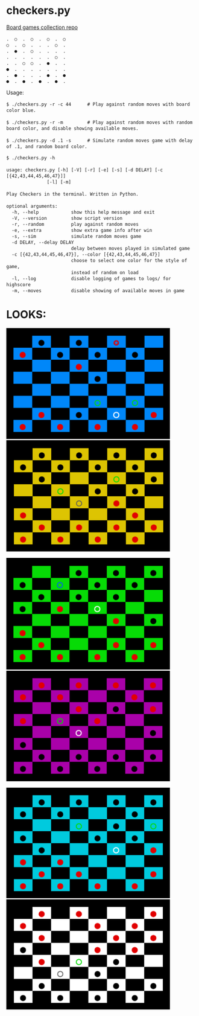 # checkers.py

[Board games collection repo](https://github.com/956MB/board-games)

```shell
.  ○  .  ○  .  ○  .  ○ 
○  .  ○  .  .  .  ○  . 
.  ●  .  ○  .  .  .  . 
.  .  .  .  .  .  ○  . 
.  .  ○  ○  .  ●  .  . 
●  .  .  .  .  .  .  . 
.  ●  .  .  .  ●  .  ● 
●  .  ●  .  ●  .  ●  . 
```

Usage:

```shell
$ ./checkers.py -r -c 44      # Play against random moves with board color blue.

$ ./checkers.py -r -m         # Play against random moves with random board color, and disable showing available moves.

$ ./checkers.py -d .1 -s      # Simulate random moves game with delay of .1, and random board color.
```

```shell
$ ./checkers.py -h

usage: checkers.py [-h] [-V] [-r] [-e] [-s] [-d DELAY] [-c [{42,43,44,45,46,47}]]
               [-l] [-m]

Play Checkers in the terminal. Written in Python.

optional arguments:
  -h, --help            show this help message and exit
  -V, --version         show script version
  -r, --random          play against random moves
  -e, --extra           show extra game info after win
  -s, --sim             simulate random moves game
  -d DELAY, --delay DELAY
                        delay between moves played in simulated game
  -c [{42,43,44,45,46,47}], --color [{42,43,44,45,46,47}]
                        choose to select one color for the style of game,
                        instead of random on load
  -l, --log             disable logging of games to logs/ for highscore
  -m, --moves           disable showing of available moves in game
```

# LOOKS:

<img src="screenshots/blue.png" width="434"/> <img src="screenshots/yellow.png" width="434"/>

<img src="screenshots/green.png" width="434"/> <img src="screenshots/purple.png" width="434"/>

<img src="screenshots/cyan.png" width="434"/> <img src="screenshots/lightgrey.png" width="434"/>